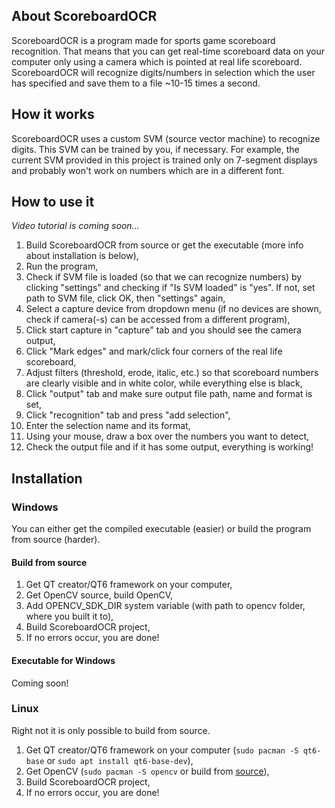 ## About ScoreboardOCR

ScoreboardOCR is a program made for sports game scoreboard recognition. That means that you can get real-time scoreboard data on your computer only using a camera which is pointed at real life scoreboard. ScoreboardOCR will recognize digits/numbers in selection which the user has specified and save them to a file ~10-15 times a second.

## How it works

ScoreboardOCR uses a custom SVM (source vector machine) to recognize digits. This SVM can be trained by you, if necessary. For example, the current SVM provided in this project is trained only on 7-segment displays and probably won't work on numbers which are in a different font.

## How to use it

*Video tutorial is coming soon...*

1. Build ScoreboardOCR from source or get the executable (more info about installation is below),
2. Run the program,
3. Check if SVM file is loaded (so that we can recognize numbers) by clicking "settings" and checking if "Is SVM loaded" is "yes". If not, set path to SVM file, click OK, then "settings" again,
4. Select a capture device from dropdown menu (if no devices are shown, check if camera(-s) can be accessed from a different program),
5. Click start capture in "capture" tab and you should see the camera output,
6. Click "Mark edges" and mark/click four corners of the real life scoreboard,
7. Adjust filters (threshold, erode, italic, etc.) so that scoreboard numbers are clearly visible and in white color, while everything else is black,
8. Click "output" tab and make sure output file path, name and format is set,
9. Click "recognition" tab and press "add selection",
10. Enter the selection name and its format,
11. Using your mouse, draw a box over the numbers you want to detect,
12. Check the output file and if it has some output, everything is working!

## Installation

### Windows

You can either get the compiled executable (easier) or build the program from source (harder).

#### Build from source

1. Get QT creator/QT6 framework on your computer,
2. Get OpenCV source, build OpenCV,
3. Add OPENCV_SDK_DIR system variable (with path to opencv folder, where you built it to),
4. Build ScoreboardOCR project,
5. If no errors occur, you are done!

#### Executable for Windows

Coming soon!

### Linux

Right not it is only possible to build from source.

1. Get QT creator/QT6 framework on your computer (``sudo pacman -S qt6-base`` or ``sudo apt install qt6-base-dev``),
2. Get OpenCV (``sudo pacman -S opencv`` or build from [source](https://docs.opencv.org/4.x/d7/d9f/tutorial_linux_install.html)),
3. Build ScoreboardOCR project,
4. If no errors occur, you are done!

